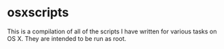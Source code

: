 # osxscripts

This is a compilation of all of the scripts I have written for various tasks
on OS X. They are intended to be run as root.
